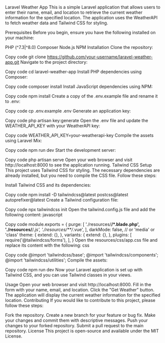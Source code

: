 Laravel Weather App
This is a simple Laravel application that allows users to enter their name, email, and location to retrieve the current weather information for the specified location. The application uses the WeatherAPI to fetch weather data and Tailwind CSS for styling.

Prerequisites
Before you begin, ensure you have the following installed on your machine:

PHP (^7.3|^8.0)
Composer
Node.js
NPM
Installation
Clone the repository:

Copy code
git clone https://github.com/your-username/laravel-weather-app.git
Navigate to the project directory:

Copy code
cd laravel-weather-app
Install PHP dependencies using Composer:

Copy code
composer install
Install JavaScript dependencies using NPM:

Copy code
npm install
Create a copy of the .env.example file and rename it to .env:

Copy code
cp .env.example .env
Generate an application key:

Copy code
php artisan key:generate
Open the .env file and update the WEATHER_API_KEY with your WeatherAPI key:

Copy code
WEATHER_API_KEY=your-weatherapi-key
Compile the assets using Laravel Mix:

Copy code
npm run dev
Start the development server:

Copy code
php artisan serve
Open your web browser and visit http://localhost:8000 to see the application running.
Tailwind CSS Setup
This project uses Tailwind CSS for styling. The necessary dependencies are already installed, but you need to compile the CSS file. Follow these steps:

Install Tailwind CSS and its dependencies:

Copy code
npm install -D tailwindcss@latest postcss@latest autoprefixer@latest
Create a Tailwind configuration file:

Copy code
npx tailwindcss init
Open the tailwind.config.js file and add the following content:
javascript


Copy code
module.exports = {
  purge: [
    './resources/**/*.blade.php',
    './resources/**/*.js',
    './resources/**/*.vue',
  ],
  darkMode: false, // or 'media' or 'class'
  theme: {
    extend: {},
  },
  variants: {
    extend: {},
  },
  plugins: [
    require('@tailwindcss/forms'),
  ],
}
Open the resources/css/app.css file and replace its content with the following:
css


Copy code
@import 'tailwindcss/base';
@import 'tailwindcss/components';
@import 'tailwindcss/utilities';
Compile the assets:

Copy code
npm run dev
Now your Laravel application is set up with Tailwind CSS, and you can use Tailwind classes in your views.

Usage
Open your web browser and visit http://localhost:8000.
Fill in the form with your name, email, and location.
Click the "Get Weather" button.
The application will display the current weather information for the specified location.
Contributing
If you would like to contribute to this project, please follow these steps:

Fork the repository.
Create a new branch for your feature or bug fix.
Make your changes and commit them with descriptive messages.
Push your changes to your forked repository.
Submit a pull request to the main repository.
License
This project is open-source and available under the MIT License.
